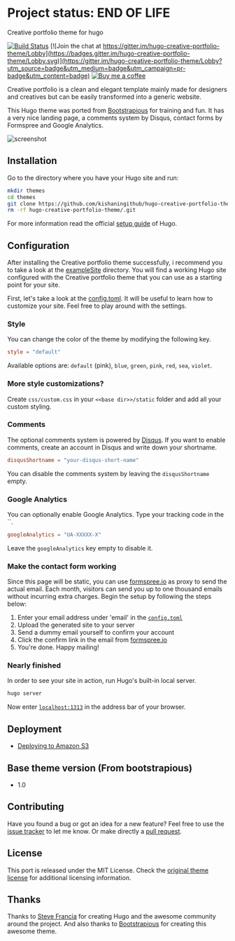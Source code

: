 # Project status: END OF LIFE

Creative portfolio theme for hugo

[![Build Status](https://travis-ci.org/kishaningithub/hugo-creative-portfolio-theme.svg?branch=master)](https://travis-ci.org/kishaningithub/hugo-creative-portfolio-theme)
[![Join the chat at https://gitter.im/hugo-creative-portfolio-theme/Lobby](https://badges.gitter.im/hugo-creative-portfolio-theme/Lobby.svg)](https://gitter.im/hugo-creative-portfolio-theme/Lobby?utm_source=badge&utm_medium=badge&utm_campaign=pr-badge&utm_content=badge)
[![Buy me a coffee](https://img.shields.io/badge/☕-Buy%20me%20a%20coffee-blue.svg)](https://www.paypal.me/kishansh/5)

Creative portfolio is a clean and elegant template mainly made for designers and creatives but can be easily transformed into a generic website.

This Hugo theme was ported from [Bootstrapious](https://bootstrapious.com/p/creative-portfolio) for training and fun. It has a very nice landing page, a comments system by Disqus, contact forms by Formspree and Google Analytics.

![screenshot](https://raw.githubusercontent.com/kishaningithub/hugo-creative-portfolio-theme/master/images/screenshot.png)

## Installation

Go to the directory where you have your Hugo site and run:

```bash
mkdir themes
cd themes
git clone https://github.com/kishaningithub/hugo-creative-portfolio-theme.git
rm -rf hugo-creative-portfolio-theme/.git
```

For more information read the official [setup guide](https://gohugo.io/overview/installing/) of Hugo.

## Configuration

After installing the Creative portfolio theme successfully, i recommend you to take a look at the [exampleSite](https://github.com/kishaningithub/hugo-creative-portfolio-theme/tree/master/exampleSite) directory. You will find a working Hugo site configured with the Creative portfolio theme that you can use as a starting point for your site.

First, let's take a look at the [config.toml](https://github.com/kishaningithub/hugo-creative-portfolio-theme/tree/master/exampleSite/config.toml). It will be useful to learn how to customize your site. Feel free to play around with the settings.

### Style

You can change the color of the theme by modifying the following key.

```toml
style = "default"
```

Available options are: `default` (pink), `blue`, `green`, `pink`, `red`, `sea`, `violet`.

### More style customizations?

Create `css/custom.css` in your `<<base dir>>/static` folder and add all your custom styling.

### Comments

The optional comments system is powered by [Disqus](https://disqus.com). If you want to enable comments, create an account in Disqus and write down your shortname.

```toml
disqusShortname = "your-disqus-short-name"
```

You can disable the comments system by leaving the `disqusShortname` empty.

### Google Analytics

You can optionally enable Google Analytics. Type your tracking code in the ``.

```toml
googleAnalytics = "UA-XXXXX-X"
```

Leave the `googleAnalytics` key empty to disable it.

### Make the contact form working

Since this page will be static, you can use [formspree.io](//formspree.io/) as proxy to send the actual email. Each month, visitors can send you up to one thousand emails without incurring extra charges. Begin the setup by following the steps below:

1. Enter your email address under 'email' in the [`config.toml`](https://github.com/kishaningithub/hugo-creative-portfolio-theme/tree/master/exampleSite/config.toml)
2. Upload the generated site to your server
3. Send a dummy email yourself to confirm your account
4. Click the confirm link in the email from [formspree.io](//formspree.io/)
5. You're done. Happy mailing!

### Nearly finished

In order to see your site in action, run Hugo's built-in local server.

```bash
hugo server
```

Now enter [`localhost:1313`](http://localhost:1313) in the address bar of your browser.

## Deployment

- [Deploying to Amazon S3](https://github.com/kishaningithub/hugo-creative-portfolio-theme/wiki/Deploying-to-Amazon-S3)

## Base theme version (From bootstrapious)

- 1.0

## Contributing

Have you found a bug or got an idea for a new feature? Feel free to use the [issue tracker](https://github.com/kishaningithub/hugo-creative-portfolio-theme/issues) to let me know. Or make directly a [pull request](https://github.com/kishaningithub/hugo-creative-portfolio-theme/pulls).

## License

This port is released under the MIT License. Check the [original theme license](https://bootstrapious.com/p/creative-portfolio) for additional licensing information.

## Thanks

Thanks to [Steve Francia](https://github.com/spf13) for creating Hugo and the awesome community around the project. And also thanks to [Bootstrapious](http://bootstrapious.com/) for creating this awesome theme.
